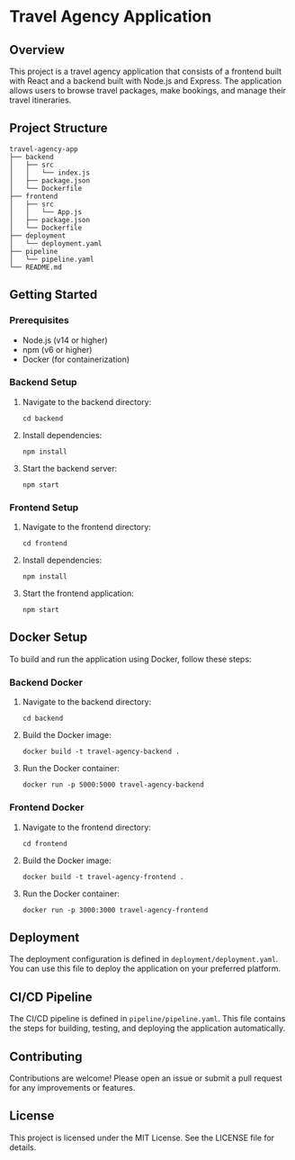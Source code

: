 # Travel Agency Application

## Overview
This project is a travel agency application that consists of a frontend built with React and a backend built with Node.js and Express. The application allows users to browse travel packages, make bookings, and manage their travel itineraries.

## Project Structure
```
travel-agency-app
├── backend
│   ├── src
│   │   └── index.js
│   ├── package.json
│   └── Dockerfile
├── frontend
│   ├── src
│   │   └── App.js
│   ├── package.json
│   └── Dockerfile
├── deployment
│   └── deployment.yaml
├── pipeline
│   └── pipeline.yaml
└── README.md
```

## Getting Started

### Prerequisites
- Node.js (v14 or higher)
- npm (v6 or higher)
- Docker (for containerization)

### Backend Setup
1. Navigate to the backend directory:
   ```
   cd backend
   ```
2. Install dependencies:
   ```
   npm install
   ```
3. Start the backend server:
   ```
   npm start
   ```

### Frontend Setup
1. Navigate to the frontend directory:
   ```
   cd frontend
   ```
2. Install dependencies:
   ```
   npm install
   ```
3. Start the frontend application:
   ```
   npm start
   ```

## Docker Setup
To build and run the application using Docker, follow these steps:

### Backend Docker
1. Navigate to the backend directory:
   ```
   cd backend
   ```
2. Build the Docker image:
   ```
   docker build -t travel-agency-backend .
   ```
3. Run the Docker container:
   ```
   docker run -p 5000:5000 travel-agency-backend
   ```

### Frontend Docker
1. Navigate to the frontend directory:
   ```
   cd frontend
   ```
2. Build the Docker image:
   ```
   docker build -t travel-agency-frontend .
   ```
3. Run the Docker container:
   ```
   docker run -p 3000:3000 travel-agency-frontend
   ```

## Deployment
The deployment configuration is defined in `deployment/deployment.yaml`. You can use this file to deploy the application on your preferred platform.

## CI/CD Pipeline
The CI/CD pipeline is defined in `pipeline/pipeline.yaml`. This file contains the steps for building, testing, and deploying the application automatically.

## Contributing
Contributions are welcome! Please open an issue or submit a pull request for any improvements or features.

## License
This project is licensed under the MIT License. See the LICENSE file for details.
